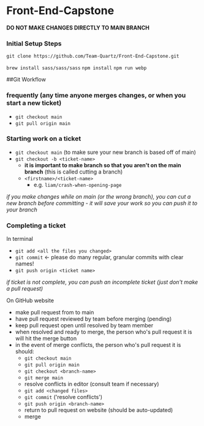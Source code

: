# Front-End-Capstone

**DO NOT MAKE CHANGES DIRECTLY TO MAIN BRANCH**

### Initial Setup Steps

`git clone https://github.com/Team-Quartz/Front-End-Capstone.git`

`brew install sass/sass/sass`
`npm install`
`npm run webp`

##Git Workflow

### frequently (any time anyone merges changes, or when you start a new ticket)

- `git checkout main`
- `git pull origin main`

### Starting work on a ticket
- `git checkout main` (to make sure your new branch is based off of main)
- `git checkout -b <ticket-name>`
  - **it is important to make branch so that you aren't on the main branch** (this is called cutting a branch)
  - `<firstname>/<ticket-name>`
    - e.g. `liam/crash-when-opening-page`

_if you make changes while on main (or the wrong branch), you can cut a new branch before committing - it will save your work so you can push it to your branch_

### Completing a ticket
In terminal
- `git add <all the files you changed>`
- `git commit` <- please do many regular, granular commits with clear names!
- `git push origin <ticket name>`

_if ticket is not complete, you can push an incomplete ticket (just don't make a pull request)_

On GitHub website
- make pull request from <ticket name> to main
- have pull request reviewed by team before merging (pending)
- keep pull request open until resolved by team member
- when resolved and ready to merge, the person who's pull request it is will hit the merge button
- in the event of merge conflicts, the person who's pull request it is should:
  - `git checkout main`
  - `git pull origin main`
  - `git checkout <branch-name>`
  - `git merge main`
  - resolve conflicts in editor (consult team if necessary)
  - `git add <changed files>`
  - `git commit` ('resolve conflicts')
  - `git push origin <branch-name>`
  - return to pull request on website (should be auto-updated)
  - merge
